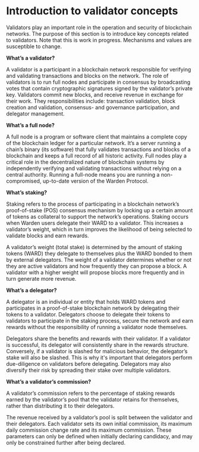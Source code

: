 ﻿# Introduction to validator concepts

  

Validators play an important role in the operation and security of blockchain networks. The purpose of this section is to introduce key concepts related to validators. Note that this is work in progress. Mechanisms and values are susceptible to change.

  

**What’s a validator?**

A validator is a participant in a blockchain network responsible for verifying and validating transactions and blocks on the network. The role of validators is to run full nodes and participate in consensus by broadcasting votes that contain cryptographic signatures signed by the validator’s private key. Validators commit new blocks, and receive revenue in exchange for their work. They responsibilities include: transaction validation, block creation and validation, consensus- and governance participation, and delegator management.

  

**What’s a full node?**

A full node is a program or software client that maintains a complete copy of the blockchain ledger for a particular network. It’s a server running a chain’s binary (its software) that fully validates transactions and blocks of a blockchain and keeps a full record of all historic activity. Full nodes play a critical role in the decentralized nature of blockchain systems by independently verifying and validating transactions without relying on a central authority. Running a full-node means you are running a non-compromised, up-to-date version of the Warden Protocol.

  

**What’s staking?**

Staking refers to the process of participating in a blockchain network’s proof-of-stake (POS) consensus mechanism by locking up a certain amount of tokens as collateral to support the network’s operations. Staking occurs when Warden users delegate their WARD to a validator. This increases a validator’s weight, which in turn improves the likelihood of being selected to validate blocks and earn rewards.  
  

A validator’s weight (total stake) is determined by the amount of staking tokens (WARD) they delegate to themselves plus the WARD bonded to them by external delegators. The weight of a validator determines whether or not they are active validators and how frequently they can propose a block. A validator with a higher weight will propose blocks more frequently and in turn generate more revenue.

  

**What’s a delegator?**

A delegator is an individual or entity that holds WARD tokens and participates in a proof-of-stake blockchain network by delegating their tokens to a validator. Delegators choose to delegate their tokens to validators to participate in the staking process, secure the network and earn rewards without the responsibility of running a validator node themselves.

  

Delegators share the benefits and rewards with their validator. If a validator is successful, its delegator will consistently share in the rewards structure. Conversely, if a validator is slashed for malicious behavior, the delegator’s stake will also be slashed. This is why it's important that delegators perform due-diligence on validators before delegating. Delegators may also diversify their risk by spreading their stake over multiple validators.

  

**What’s a validator’s commission?**

A validator’s commission refers to the percentage of staking rewards earned by the validator’s pool that the validator retains for themselves, rather than distributing it to their delegators.

  

The revenue received by a validator’s pool is split between the validator and their delegators. Each validator sets its own initial commission, its maximum daily commission change rate and its maximum commission. These parameters can only be defined when initially declaring candidacy, and may only be constrained further after being declared.
